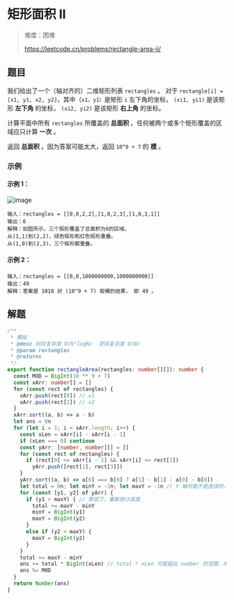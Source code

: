 # 矩形面积 II

> 难度：困难
>
> https://leetcode.cn/problems/rectangle-area-ii/

## 题目

我们给出了一个（轴对齐的）二维矩形列表 `rectangles` 。 对于 `rectangle[i] = [x1, y1, x2, y2]`，其中（`x1，y1）`是矩形 `i` 左下角的坐标， `(xi1, yi1)` 是该矩形 **左下角** 的坐标， `(xi2, yi2)` 是该矩形 **右上角** 的坐标。

计算平面中所有 `rectangles` 所覆盖的 **总面积** 。任何被两个或多个矩形覆盖的区域应只计算 **一次** 。

返回 **总面积** 。因为答案可能太大，返回 `10^9 + 7` 的 **模** 。

### 示例

#### 示例 1：

![image](https://user-images.githubusercontent.com/54696834/190672396-fbf7f3ad-364e-47fe-a2e3-ee3af7c037fe.png)

```
输入：rectangles = [[0,0,2,2],[1,0,2,3],[1,0,3,1]]
输出：6
解释：如图所示，三个矩形覆盖了总面积为6的区域。
从(1,1)到(2,2)，绿色矩形和红色矩形重叠。
从(1,0)到(2,3)，三个矩形都重叠。
```

#### 示例 2：

```
输入：rectangles = [[0,0,1000000000,1000000000]]
输出：49
解释：答案是 1018 对 (10^9 + 7) 取模的结果， 即 49 。
```

## 解题

```ts 
/**
 * 模拟
 * @desc 时间复杂度 O(N²logN)  空间复杂度 O(N)
 * @param rectangles
 * @returns
 */
export function rectangleArea(rectangles: number[][]): number {
  const MOD = BigInt(10 ** 9 + 7)
  const xArr: number[] = []
  for (const rect of rectangles) {
    xArr.push(rect[0]) // x1
    xArr.push(rect[2]) // x2
  }
  xArr.sort((a, b) => a - b)
  let ans = 0n
  for (let i = 1; i < xArr.length; i++) {
    const xLen = xArr[i] - xArr[i - 1]
    if (xLen === 0) continue
    const yArr: [number, number][] = []
    for (const rect of rectangles) {
      if (rect[0] <= xArr[i - 1] && xArr[i] <= rect[2])
        yArr.push([rect[1], rect[3]])
    }
    yArr.sort((a, b) => a[0] === b[0] ? a[1] - b[1] : a[0] - b[0])
    let total = 0n; let minY = -1n; let maxY = -1n // Y 轴可能不是连续的，所以需要分段处理
    for (const [y1, y2] of yArr) {
      if (y1 > maxY) { // 断层了，重新统计高度
        total += maxY - minY
        minY = BigInt(y1)
        maxY = BigInt(y2)
      }
      else if (y2 > maxY) {
        maxY = BigInt(y2)
      }
    }
    total += maxY - minY
    ans += total * BigInt(xLen) // total * xLen 可能超出 number 的范围，所以需要将数据改为 bigint 存储
    ans %= MOD
  }
  return Number(ans)
}
```